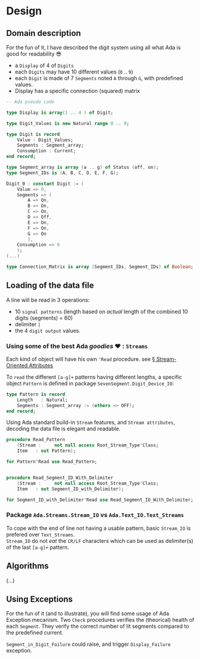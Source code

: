 # Design

## Domain description

For the fun of it, I have described the digit system using all what Ada is good for readability 😎

* a `Display` of 4 of `Digits`
* each `Digits` may have 10 different values (`0` .. `9`)
* each `Digit` is made of 7 `Segments` noted `A` through `G`, with predefined values.
* Display has a specific connection (squared) matrix

```Ada
-- Ada pseudo code

type Display is array(1 .. 4 ) of Digit;

type Digit_Values is new Natural range 0 .. 9;

type Digit is record
    Value : Digit_Values;
    Segments : Segment_array;
    Consumption : Current;
end record;

type Segment_array is array (a .. g) of Status (off, on);
type Segment_IDs is (A, B, C, D, E, F, G);

Digit_0 : constant Digit := (
    Value => 0, 
    Segments => (
        A => On,
        B => On,
        C => On,
        D => Off,
        E => On,
        F => On,
        G => On
        ),
    Consumption => 6
    );
(...)

type Connection_Matrix is array (Segment_IDs, Segment_IDs) of Boolean;

```

## Loading of the data file

A line will be read in 3 operations:

* 10 `signal patterns` (length based on *actual* length of the combined 10 digits (segments) = 60)
* delimiter  `| `
* the 4 `digit output` values.

### Using some of the best Ada *goodies* ❤️ : `Streams`

Each kind of object will have his own `'Read` procedure. see [§ Stream-Oriented Attributes](http://www.ada-auth.org/standards/12rm/html/RM-13-13-2.html)

To `read` the different `[a-g]+` patterns having different lengths, a specific object `Pattern` is defined in package `SevenSegment.Digit_Device_IO`:

```Ada
type Pattern is record
    Length   : Natural;
    Segments : Segment_array := (others => OFF);
end record;
```

Using Ada standard build-in `Stream` features, and `Stream attributes`, decoding the data file is elegant and readable.

```Ada
procedure Read_Pattern
    (Stream :     not null access Root_Stream_Type'Class;
    Item   : out Pattern);

for Pattern'Read use Read_Pattern;


procedure Read_Segment_ID_With_Delimiter
    (Stream :     not null access Root_Stream_Type'Class;
    Item   : out Segment_ID_with_Delimiter);

for Segment_ID_with_Delimiter'Read use Read_Segment_ID_With_Delimiter;
```

### Package `Ada.Streams.Stream_IO` vs `Ada.Text_IO.Text_Streams`
To cope with the end of line not having a usable pattern, basic `Stream_IO` is prefered over `Text_Streams`.\
`Stream_IO` do not *eat* the `CR/LF` characters which can be used as delimiter(s) of the last `[a-g]+` pattern.

## Algorithms

(...)

## Using Exceptions

For the fun of it (and to illustrate), you will find some usage of Ada Exception mecanism.
Two `Check` procedures verifies the (theorical) health of each `Segment`.
They verify the correct number of lit segments compared to the predefined current.

`Segment_in_Digit_Failure` could raise, and trigger `Display_Failure` exception.
